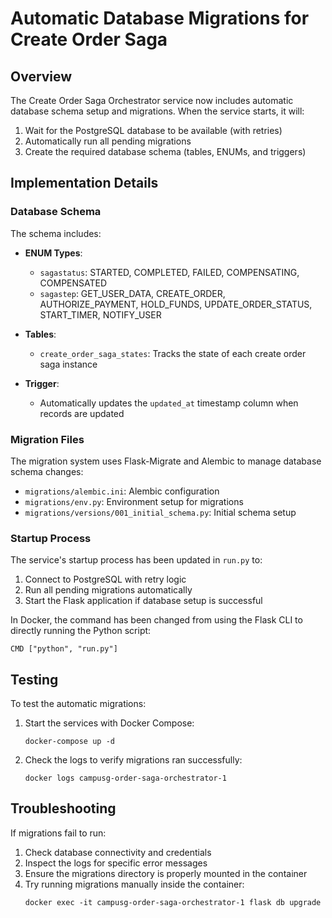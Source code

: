 # Automatic Database Migrations for Create Order Saga

## Overview

The Create Order Saga Orchestrator service now includes automatic database schema setup and migrations. When the service starts, it will:

1. Wait for the PostgreSQL database to be available (with retries)
2. Automatically run all pending migrations
3. Create the required database schema (tables, ENUMs, and triggers)

## Implementation Details

### Database Schema

The schema includes:

- **ENUM Types**:
  - `sagastatus`: STARTED, COMPLETED, FAILED, COMPENSATING, COMPENSATED
  - `sagastep`: GET_USER_DATA, CREATE_ORDER, AUTHORIZE_PAYMENT, HOLD_FUNDS, UPDATE_ORDER_STATUS, START_TIMER, NOTIFY_USER

- **Tables**:
  - `create_order_saga_states`: Tracks the state of each create order saga instance

- **Trigger**:
  - Automatically updates the `updated_at` timestamp column when records are updated

### Migration Files

The migration system uses Flask-Migrate and Alembic to manage database schema changes:

- `migrations/alembic.ini`: Alembic configuration
- `migrations/env.py`: Environment setup for migrations
- `migrations/versions/001_initial_schema.py`: Initial schema setup

### Startup Process

The service's startup process has been updated in `run.py` to:

1. Connect to PostgreSQL with retry logic
2. Run all pending migrations automatically
3. Start the Flask application if database setup is successful

In Docker, the command has been changed from using the Flask CLI to directly running the Python script:
```
CMD ["python", "run.py"]
```

## Testing

To test the automatic migrations:

1. Start the services with Docker Compose:
   ```
   docker-compose up -d
   ```

2. Check the logs to verify migrations ran successfully:
   ```
   docker logs campusg-order-saga-orchestrator-1
   ```

## Troubleshooting

If migrations fail to run:

1. Check database connectivity and credentials
2. Inspect the logs for specific error messages
3. Ensure the migrations directory is properly mounted in the container
4. Try running migrations manually inside the container:
   ```
   docker exec -it campusg-order-saga-orchestrator-1 flask db upgrade
